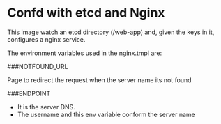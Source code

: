 
Confd with etcd and Nginx
===============

This image watch an etcd directory (/web-app) and, given the keys in it, configures a nginx service.

The environment variables used in the nginx.tmpl are:

###NOTFOUND_URL

   Page to redirect the request when the server name its not found


###ENDPOINT
   - It is the server DNS.
   - The username and this env variable conform the server name



